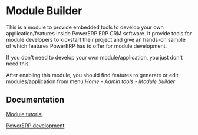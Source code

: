 Module Builder
==============

This is a module to provide embedded tools to develop your own application/features inside PowerERP ERP CRM software.
It provide tools for module developers to kickstart their project and give an hands-on sample of which features PowerERP
has to offer for module development.

If you don't need to develop your own module/application, you just don't need this.

After enabling this module, you should find features to generate or edit modules/application from menu *Home - Admin tools - Module builder*

Documentation
-------------

[Module tutorial](https://wiki.powererp.org/index.php/Module_development)

[PowerERP development](https://wiki.powererp.org/index.php/Developer_documentation)
